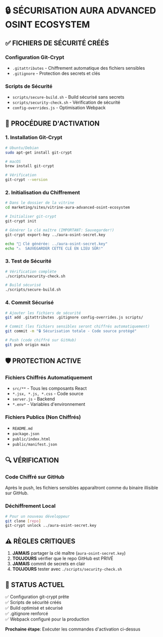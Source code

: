 # 🔒 SÉCURISATION AURA ADVANCED OSINT ECOSYSTEM

## ✅ **FICHIERS DE SÉCURITÉ CRÉÉS**

### **Configuration Git-Crypt**
- `.gitattributes` - Chiffrement automatique des fichiers sensibles
- `.gitignore` - Protection des secrets et clés

### **Scripts de Sécurité**
- `scripts/secure-build.sh` - Build sécurisé sans secrets
- `scripts/security-check.sh` - Vérification de sécurité
- `config-overrides.js` - Optimisation Webpack

## 🚀 **PROCÉDURE D'ACTIVATION**

### **1. Installation Git-Crypt**
```bash
# Ubuntu/Debian
sudo apt-get install git-crypt

# macOS
brew install git-crypt

# Vérification
git-crypt --version
```

### **2. Initialisation du Chiffrement**
```bash
# Dans le dossier de la vitrine
cd marketing/sites/vitrine-aura-advanced-osint-ecosystem

# Initialiser git-crypt
git-crypt init

# Générer la clé maître (IMPORTANT: Sauvegarder!)
git-crypt export-key ../aura-osint-secret.key

echo "🔐 Clé générée: ../aura-osint-secret.key"
echo "⚠️  SAUVEGARDER CETTE CLÉ EN LIEU SÛR!"
```

### **3. Test de Sécurité**
```bash
# Vérification complète
./scripts/security-check.sh

# Build sécurisé
./scripts/secure-build.sh
```

### **4. Commit Sécurisé**
```bash
# Ajouter les fichiers de sécurité
git add .gitattributes .gitignore config-overrides.js scripts/

# Commit (les fichiers sensibles seront chiffrés automatiquement)
git commit -m "🔒 Sécurisation totale - Code source protégé"

# Push (code chiffré sur GitHub)
git push origin main
```

## 🛡️ **PROTECTION ACTIVE**

### **Fichiers Chiffrés Automatiquement**
- `src/**` - Tous les composants React
- `*.jsx, *.js, *.css` - Code source
- `server.js` - Backend
- `*.env*` - Variables d'environnement

### **Fichiers Publics (Non Chiffrés)**
- `README.md`
- `package.json`
- `public/index.html`
- `public/manifest.json`

## 🔍 **VÉRIFICATION**

### **Code Chiffré sur GitHub**
Après le push, les fichiers sensibles apparaîtront comme du binaire illisible sur GitHub.

### **Déchiffrement Local**
```bash
# Pour un nouveau développeur
git clone [repo]
git-crypt unlock ../aura-osint-secret.key
```

## ⚠️ **RÈGLES CRITIQUES**

1. **JAMAIS** partager la clé maître (`aura-osint-secret.key`)
2. **TOUJOURS** vérifier que le repo GitHub est PRIVÉ
3. **JAMAIS** commit de secrets en clair
4. **TOUJOURS** tester avec `./scripts/security-check.sh`

## 🎯 **STATUS ACTUEL**

✅ Configuration git-crypt prête  
✅ Scripts de sécurité créés  
✅ Build optimisé et sécurisé  
✅ .gitignore renforcé  
✅ Webpack configuré pour la production  

**Prochaine étape**: Exécuter les commandes d'activation ci-dessus